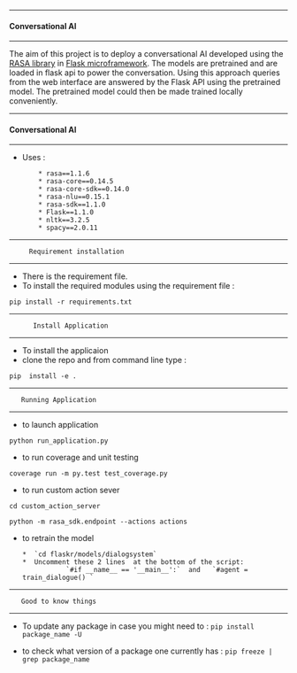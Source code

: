 ---------------------------
#### Conversational AI
---------------------------
The aim of this project is to deploy a conversational AI developed using the [RASA library](https://rasa.com/docs/rasa/core/slots/)
in  [Flask microframework](http://flask.pocoo.org/).  The models are pretrained and are loaded  in flask api to power the conversation. Using this approach queries from the web interface are answered by the Flask API using the pretrained model. The pretrained model could then be made trained locally conveniently.

---------------------------
#### Conversational AI
---------------------------
* Uses :

          * rasa==1.1.6
          * rasa-core==0.14.5
          * rasa-core-sdk==0.14.0
          * rasa-nlu==0.15.1
          * rasa-sdk==1.1.0
          * Flask==1.1.0
          * nltk==3.2.5
          * spacy==2.0.11
          
        

         

-------------------------------------

         Requirement installation
------------------------------------

* There is the requirement file. 
* To install the required modules using the requirement file :


`pip install -r requirements.txt`

-------------------------------------

          Install Application
-------------------------------------

*  To install the  applicaion 
*  clone the repo and from command line type :

`pip  install -e .`

-------------------------------------

       Running Application
-------------------------------------

*  to launch application

`python run_application.py`

* to run coverage and unit testing

`coverage run -m py.test test_coverage.py `

* to run custom action sever

`cd custom_action_server`

`python -m rasa_sdk.endpoint --actions actions`

*  to retrain the model

       *  `cd flaskr/models/dialogsystem`
       *  Uncomment these 2 lines  at the bottom of the script:
                  `#if __name__ == '__main__':`  and   `#agent = train_dialogue() `
    
-------------------------------------

       Good to know things 
-------------------------------------

*  To update any package in case you might need to :
`
pip install package_name -U
`


*  to check what version of a package one currently has : 
`pip freeze | grep package_name`






